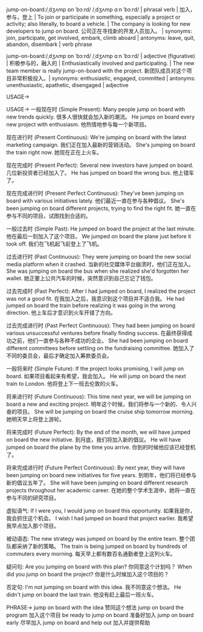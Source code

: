 jump-on-board:/ˌdʒʌmp ɒn ˈbɔːrd/ /ˌdʒʌmp ɑːn ˈbɔːrd/ | phrasal verb | 加入，参与，登上 | To join or participate in something, especially a project or activity; also literally, to board a vehicle. |  The company is looking for new developers to jump on board.  公司正在寻找新的开发人员加入。 | synonyms: join, participate, get involved, embark, climb aboard | antonyms: leave, quit, abandon, disembark | verb phrase

jump-on-board:/ˌdʒʌmp ɒn ˈbɔːrd/ /ˌdʒʌmp ɑːn ˈbɔːrd/ | adjective (figurative) |  积极参与的，融入的 | Enthusiastically involved and participating. | The new team member is really jump-on-board with the project. 新团队成员对这个项目非常积极投入。| synonyms: enthusiastic, engaged, committed | antonyms: unenthusiastic, apathetic, disengaged | adjective


USAGE->

USAGE->
一般现在时 (Simple Present):
Many people jump on board with new trends quickly. 很多人很快就会加入新的潮流。
He jumps on board every new project with enthusiasm. 他热情地参与每一个新项目。

现在进行时 (Present Continuous):
We're jumping on board with the latest marketing campaign. 我们正在加入最新的营销活动。
She's jumping on board the train right now. 她现在正在上火车。

现在完成时 (Present Perfect):
Several new investors have jumped on board. 几位新投资者已经加入了。
He has jumped on board the wrong bus. 他上错车了。

现在完成进行时 (Present Perfect Continuous):
They've been jumping on board with various initiatives lately.  他们最近一直在参与各种倡议。
She's been jumping on board different projects, trying to find the right fit. 她一直在参与不同的项目，试图找到合适的。

一般过去时 (Simple Past):
He jumped on board the project at the last minute. 他在最后一刻加入了这个项目。
We jumped on board the plane just before it took off. 我们在飞机起飞前登上了飞机。

过去进行时 (Past Continuous):
They were jumping on board the new social media platform when it crashed.  当新的社交媒体平台崩溃时，他们正在加入。
She was jumping on board the bus when she realized she'd forgotten her wallet. 她正要上公共汽车的时候，突然意识到自己忘记了钱包。

过去完成时 (Past Perfect):
After I had jumped on board, I realized the project was not a good fit. 在我加入之后，我意识到这个项目并不适合我。
He had jumped on board the train before realizing it was going in the wrong direction. 他上车后才意识到火车开错了方向。

过去完成进行时 (Past Perfect Continuous):
They had been jumping on board various unsuccessful ventures before finally finding success. 在最终获得成功之前，他们一直参与各种不成功的企业。
She had been jumping on board different committees before settling on the fundraising committee. 她加入了不同的委员会，最后才确定加入筹款委员会。


一般将来时 (Simple Future):
If the project looks promising, I will jump on board. 如果项目看起来有希望，我会加入。
He will jump on board the next train to London. 他将登上下一班去伦敦的火车。

将来进行时 (Future Continuous):
This time next year, we will be jumping on board a new and exciting project. 明年这个时候，我们将参与一个新的、令人兴奋的项目。
She will be jumping on board the cruise ship tomorrow morning. 她明天早上将登上游轮。

将来完成时 (Future Perfect):
By the end of the month, we will have jumped on board the new initiative. 到月底，我们将加入新的倡议。
He will have jumped on board the plane by the time you arrive. 你到的时候他应该已经登机了。

将来完成进行时 (Future Perfect Continuous):
By next year, they will have been jumping on board new initiatives for five years. 到明年，他们将已经参与新的倡议五年了。
She will have been jumping on board different research projects throughout her academic career. 在她的整个学术生涯中，她将一直在参与不同的研究项目。

虚拟语气:
If I were you, I would jump on board this opportunity. 如果我是你，我会抓住这个机会。
I wish I had jumped on board that project earlier. 我希望我早点加入那个项目。

被动语态:
The new strategy was jumped on board by the entire team.  整个团队都采纳了新的策略。
The train is being jumped on board by hundreds of commuters every morning. 每天早上都有数百名通勤者登上这列火车。

疑问句:
Are you jumping on board with this plan? 你同意这个计划吗？
When did you jump on board the project? 你是什么时候加入这个项目的？

否定句:
I'm not jumping on board with this idea. 我不同意这个想法。
He didn't jump on board the last train. 他没有赶上最后一班火车。



PHRASE->
jump on board with the idea  赞同这个想法
jump on board the program  加入这个项目
be ready to jump on board  准备好加入
jump on board early  尽早加入
jump on board and help out  加入并提供帮助
